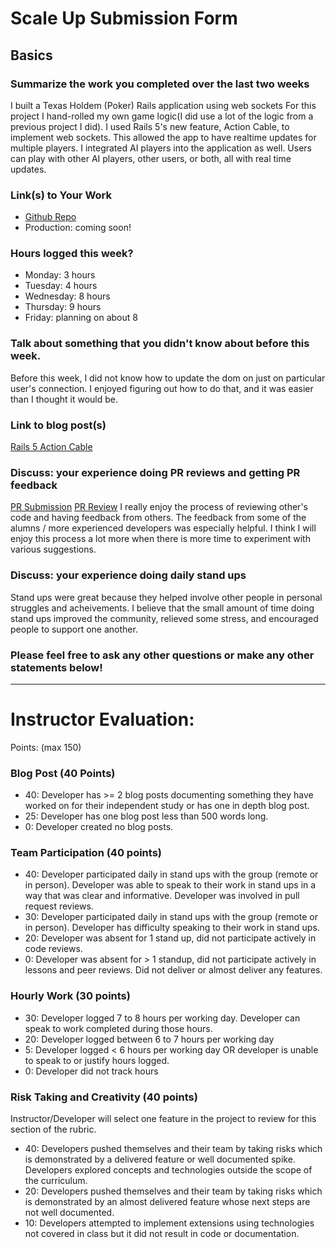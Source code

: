 # Scale Up Submission Form

## Basics

### Summarize the work you completed over the last two weeks
I built a Texas Holdem (Poker) Rails application using web sockets
For this project I hand-rolled my own game logic(I did use a lot of the logic
from a previous project I did). I used Rails 5's new feature, Action Cable, to
implement web sockets. This allowed the app to have realtime updates for multiple
players. I integrated AI players into the application as well. Users can play with
other AI players, other users, or both, all with real time updates.

### Link(s) to Your Work

 - [Github Repo]("https://github.com/chadellison/texas_holdem")
 - Production: coming soon!

### Hours logged this week?

- Monday: 3 hours
- Tuesday: 4 hours
- Wednesday: 8 hours
- Thursday: 9 hours
- Friday: planning on about 8


### Talk about something that you didn't know about before this week.
Before this week, I did not know how to update the dom on just on particular user's
connection. I enjoyed figuring out how to do that, and it was easier than I thought
it would be.

### Link to blog post(s)
[Rails 5 Action Cable]("http://chadellison.github.io/jekyll/update/2016/07/29/Rails-5-ActionCable.html")

### Discuss: your experience doing PR reviews and getting PR feedback
[PR Submission]("https://github.com/chadellison/texas_holdem/pull/22")
[PR Review]("https://github.com/kamiboers/twobert/pull/1/files")
I really enjoy the process of reviewing other's code and having feedback from others. The feedback from
some of the alumns / more experienced developers was especially helpful. I think I will enjoy this process
a lot more when there is more time to experiment with various suggestions.

### Discuss: your experience doing daily stand ups
Stand ups were great because they helped involve other people in personal struggles and acheivements.
I believe that the small amount of time doing stand ups improved the community, relieved some stress,
and encouraged people to support one another.

### Please feel free to ask any other questions or make any other statements below!

-----

# Instructor Evaluation:

Points: (max 150)

### Blog Post (40 Points)  
  * 40: Developer has >= 2 blog posts documenting something they have worked on for their independent study or has one in depth blog post.
  * 25: Developer has one blog post less than 500 words long.
  * 0: Developer created no blog posts.

### Team Participation (40 points)

  * 40: Developer participated daily in stand ups with the group (remote or in person). Developer was able to speak to their work in stand ups in a way that was clear and informative. Developer was involved in pull request reviews.
  * 30: Developer participated daily in stand ups with the group (remote or in person). Developer has difficulty speaking to their work in stand ups.
  * 20: Developer was absent for 1 stand up, did not participate actively in code reviews.
  * 0: Developer was absent for > 1 standup, did not participate actively in lessons and peer reviews. Did not deliver or almost deliver any features.

### Hourly Work (30 points)

  * 30: Developer logged 7 to 8 hours per working day. Developer can speak to work completed during those hours.
  * 20: Developer logged between 6 to 7 hours per working day
  * 5: Developer logged < 6 hours per working day OR developer is unable to speak to or justify hours logged.
  * 0: Developer did not track hours

### Risk Taking and Creativity (40 points)

  Instructor/Developer will select one feature in the project to review for this section of the rubric.

  * 40: Developers pushed themselves and their team by taking risks which is demonstrated by a delivered feature or well documented spike. Developers explored concepts and technologies outside the scope of the curriculum.
  * 20: Developers pushed themselves and their team by taking risks which is demonstrated by an almost delivered feature whose next steps are not well documented.
  * 10: Developers attempted to implement extensions using technologies not covered in class but it did not result in code or documentation.
